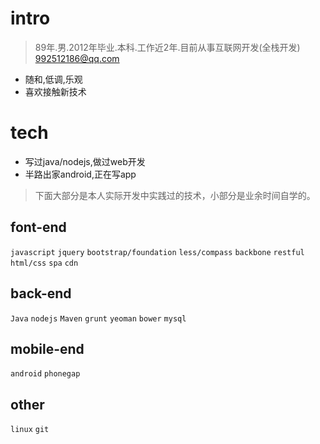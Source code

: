 
intro
======

> 89年.男.2012年毕业.本科.工作近2年.目前从事互联网开发(全栈开发)  [992512186@qq.com](992512186@qq.com)

* 随和,低调,乐观
* 喜欢接触新技术


tech
======

* 写过java/nodejs,做过web开发
* 半路出家android,正在写app

> 下面大部分是本人实际开发中实践过的技术，小部分是业余时间自学的。 

## font-end 

`javascript` `jquery` `bootstrap/foundation` `less/compass` `backbone` `restful` `html/css` `spa` `cdn`

## back-end

`Java` `nodejs` `Maven` `grunt` `yeoman` `bower` `mysql`

## mobile-end

`android` `phonegap`

## other

`linux` `git` 





























